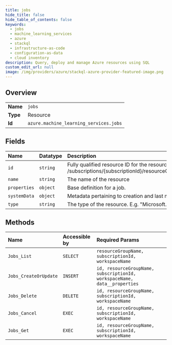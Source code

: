 ```yaml
---
title: jobs
hide_title: false
hide_table_of_contents: false
keywords:
  - jobs
  - machine_learning_services
  - azure    
  - stackql
  - infrastructure-as-code
  - configuration-as-data
  - cloud inventory
description: Query, deploy and manage Azure resources using SQL
custom_edit_url: null
image: /img/providers/azure/stackql-azure-provider-featured-image.png
---
```

  
    

## Overview
<table><tbody>
<tr><td><b>Name</b></td><td><code>jobs</code></td></tr>
<tr><td><b>Type</b></td><td>Resource</td></tr>
<tr><td><b>Id</b></td><td><code>azure.machine_learning_services.jobs</code></td></tr>
</tbody></table>

## Fields
| Name | Datatype | Description |
|:-----|:---------|:------------|
| `id` | `string` | Fully qualified resource ID for the resource. Ex - /subscriptions/{subscriptionId}/resourceGroups/{resourceGroupName}/providers/{resourceProviderNamespace}/{resourceType}/{resourceName} |
| `name` | `string` | The name of the resource |
| `properties` | `object` | Base definition for a job. |
| `systemData` | `object` | Metadata pertaining to creation and last modification of the resource. |
| `type` | `string` | The type of the resource. E.g. "Microsoft.Compute/virtualMachines" or "Microsoft.Storage/storageAccounts" |
## Methods
| Name | Accessible by | Required Params |
|:-----|:--------------|:----------------|
| `Jobs_List` | `SELECT` | `resourceGroupName, subscriptionId, workspaceName` |
| `Jobs_CreateOrUpdate` | `INSERT` | `id, resourceGroupName, subscriptionId, workspaceName, data__properties` |
| `Jobs_Delete` | `DELETE` | `id, resourceGroupName, subscriptionId, workspaceName` |
| `Jobs_Cancel` | `EXEC` | `id, resourceGroupName, subscriptionId, workspaceName` |
| `Jobs_Get` | `EXEC` | `id, resourceGroupName, subscriptionId, workspaceName` |
